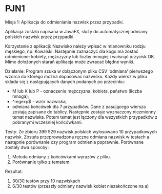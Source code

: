 # PJN1
Misja 1: Aplikacja do odmieniania nazwisk przez przypadki.

Aplikacja została napisana w JavaFX, służy do automatycznej odmiany polskich nazwisk przez przypadki.

Korzystanie z aplikacji:
Nazwisko należy wpisać w mianowniku rodzju męskiego, np. Kowalski. Następnie zaznaczyć dla kogo ma zostać odmienione:
kobiety, mężczyzny lub liczby mnogiej i wcisnąć przycisk OK.
Mimo dołożonych starań aplikacja może zwracać błędne wyniki.

Działanie:
Program szuka w dołączonym pliku CSV 'odmiana' pierwszego wzorca do którego można dopasować nazwisko. 
Każdy wiersz w pliku składa się z następujących danych podanych po przecinku: 
  - M lub K lub P - oznaczenie mężczyzna, kobieta, państwo (liczba mnoga);
  - ^regexp$ - wzór nazwiska;
  - odmiana końcówek dla 7 przypadków.
Dane z pasującego wiersza zostają zapisane do tablicy. Następnie zostaje wyznaczony niezmienny temat nazwiska.
Potem temat jest łączony dla wszystkich przypadków z pobranymi wcześniej końcówkami.

Testy:
Ze zbioru 399 529 nazwisk polskich wylosowano 10 przypadkowych nazwisk. 
Została przeprowadzona ręczna odmiana nazwisk w testach a następnie porównanie czy program odmienia poprawnie. 
Porównane zostały dwa sposoby:
1. Metoda odmiany z końcówkami wyrazów z pliku.
2. Porównanie tylko z tematem.

Rezultat:
1) 30/30 testów przy 10 nazwiskach
2) 6/30 testów (przeszły odmiany nazwisk kobiet niezakończone na a)
